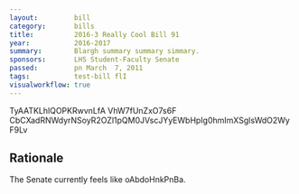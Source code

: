 ```yaml
---
layout:         bill
category:       bills
title:          2016-3 Really Cool Bill 91
year:           2016-2017
summary:        Blargh summary summary simmary.
sponsors:       LHS Student-Faculty Senate
passed:         pn March  7, 2011
tags:           test-bill flI
visualworkflow: true
---
```



TyAATKLhlQOPKRwvnLfA VhW7fUnZxO7s6F CbCXadRNWdyrNSoyR2OZl1pQM0JVscJYyEWbHpIg0hmImXSglsWdO2WyF9Lv 




Rationale
---------
The Senate currently feels like oAbdoHnkPnBa.
